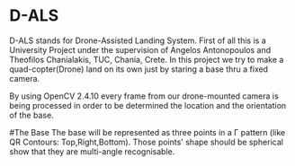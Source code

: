 # D-ALS
D-ALS stands for Drone-Assisted Landing System.
First of all this is a University Project under the supervision of Angelos Antonopoulos and Theofilos Chanialakis, TUC, Chania, Crete. In this project we try to make a quad-copter(Drone) land on its own just by staring a base thru a fixed camera.

By using OpenCV 2.4.10 every frame from our drone-mounted camera is being processed in order to be determined the location and the orientation of the base.

#The Base
The base will be represented as three points in a Γ pattern (like QR Contours: Top,Right,Bottom). Those points' shape should be spherical show that they are multi-angle recognisable. 
